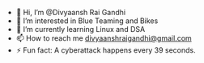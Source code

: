 - 👋 Hi, I’m @Divyaansh Rai Gandhi
- 👀 I’m interested in Blue Teaming and Bikes
- 🌱 I’m currently learning Linux and DSA
- 📫 How to reach me divyaanshraigandhi@gmail.com
- ⚡ Fun fact: A cyberattack happens every 39 seconds.

<!---
System-595/System-595 is a ✨ special ✨ repository because its `README.md` (this file) appears on your GitHub profile.
You can click the Preview link to take a look at your changes.
--->
